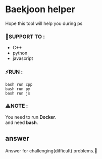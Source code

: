 # Baekjoon helper
Hope this tool will help you during ps
### 🫶SUPPORT TO :
- C++
- python
- javascript
### ⚡RUN :
```
bash run cpp
bash run py
bash run js
```
### ⚠️NOTE :
️You need to run __Docker__.  
and need __bash__.

## answer
Answer for challenging(difficult) problems.🧐